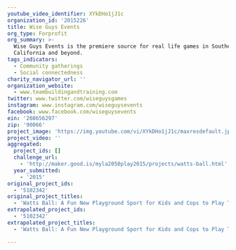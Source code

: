 ```yaml
---
youtube_video_identifier: XYkDHo1jJ1c
organization_id: '2015226'
title: Wise Guys Events
org_type: Forprofit
org_summary: >-
  Wise Guys Events is the premiere source for real life games in Southern
  California and beyond.
tags_indicators:
  - Community gatherings
  - Social connectedness
charity_navigator_url: ''
organization_website:
  - www.teambuildingandtraining.com
twitter: www.twitter.com/wiseguysgames
instagram: www.instagram.com/wiseguysevents
facebook: www.facebook.com/wiseguysevents
ein: '208656297'
zip: '90066'
project_image: 'https://img.youtube.com/vi/XYkDHo1jJ1c/maxresdefault.jpg'
project_video: ''
aggregated:
  project_ids: []
  challenge_url:
    - 'http://maker.good.is/myla2050play2015/projects/watts-ball.html'
  year_submitted:
    - '2015'
original_project_ids:
  - '5102342'
original_project_titles:
  - 'Watts Ball: A Fun New Playground Sport for Kids and Cops to Play Together'
extrapolated_project_ids:
  - '5102342'
extrapolated_project_titles:
  - 'Watts Ball: A Fun New Playground Sport for Kids and Cops to Play Together'

---
```

